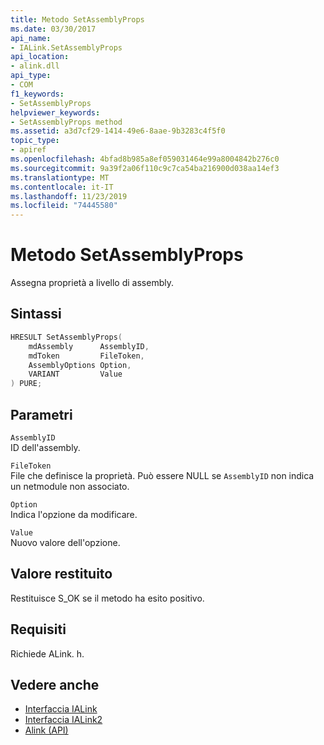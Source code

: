 ```yaml
---
title: Metodo SetAssemblyProps
ms.date: 03/30/2017
api_name:
- IALink.SetAssemblyProps
api_location:
- alink.dll
api_type:
- COM
f1_keywords:
- SetAssemblyProps
helpviewer_keywords:
- SetAssemblyProps method
ms.assetid: a3d7cf29-1414-49e6-8aae-9b3283c4f5f0
topic_type:
- apiref
ms.openlocfilehash: 4bfad8b985a8ef059031464e99a8004842b276c0
ms.sourcegitcommit: 9a39f2a06f110c9c7ca54ba216900d038aa14ef3
ms.translationtype: MT
ms.contentlocale: it-IT
ms.lasthandoff: 11/23/2019
ms.locfileid: "74445580"
---
```

# <a name="setassemblyprops-method"></a>Metodo SetAssemblyProps
Assegna proprietà a livello di assembly.  
  
## <a name="syntax"></a>Sintassi  
  
```cpp  
HRESULT SetAssemblyProps(  
    mdAssembly      AssemblyID,  
    mdToken         FileToken,  
    AssemblyOptions Option,  
    VARIANT         Value  
) PURE;  
```  
  
## <a name="parameters"></a>Parametri  
 `AssemblyID`  
 ID dell'assembly.  
  
 `FileToken`  
 File che definisce la proprietà. Può essere NULL se `AssemblyID` non indica un netmodule non associato.  
  
 `Option`  
 Indica l'opzione da modificare.  
  
 `Value`  
 Nuovo valore dell'opzione.  
  
## <a name="return-value"></a>Valore restituito  
 Restituisce S_OK se il metodo ha esito positivo.  
  
## <a name="requirements"></a>Requisiti  
 Richiede ALink. h.  
  
## <a name="see-also"></a>Vedere anche

- [Interfaccia IALink](ialink-interface.md)
- [Interfaccia IALink2](ialink2-interface.md)
- [Alink (API)](index.md)
